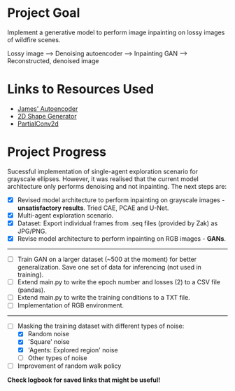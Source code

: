 # Project Goal
Implement a generative model to perform image inpainting on lossy images of wildfire scenes.

Lossy image --> Denoising autoencoder --> Inpainting GAN --> Reconstructed, denoised image

# Links to Resources Used
- [James' Autoencoder](https://github.com/JamesHarcourt7/autoencoder-perception)
- [2D Shape Generator](https://github.com/TimoFlesch/2D-Shape-Generator)
- [PartialConv2d](https://github.com/NVIDIA/partialconv)

# Project Progress
Sucessful implementation of single-agent exploration scenario for grayscale ellipses. However, it was realised that the current model architecture only performs denoising and not inpainting. The next steps are:
- [X] Revised model architecture to perform inpainting on grayscale images - **unsatisfactory results**. Tried CAE, PCAE and U-Net.
- [X] Multi-agent exploration scenario.
- [X] Dataset: Export individual frames from .seq files (provided by Zak) as JPG/PNG.
- [X] Revise model architecture to perform inpainting on RGB images - **GANs**.
---------------------------------------------------------------------------------------------------
- [ ] Train GAN on a larger dataset (~500 at the moment) for better generalization. Save one set of data for inferencing (not used in training).
- [ ] Extend main.py to write the epoch number and losses (2) to a CSV file (pandas).
- [ ] Extend main.py to write the training conditions to a TXT file.
- [ ] Implementation of RGB environment.
---------------------------------------------------------------------------------------------------
- [ ] Masking the training dataset with different types of noise:
    - [X] Random noise
    - [X] 'Square' noise
    - [X] 'Agents: Explored region' noise
    - [ ] Other types of noise
- [ ] Improvement of random walk policy

**Check logbook for saved links that might be useful!**